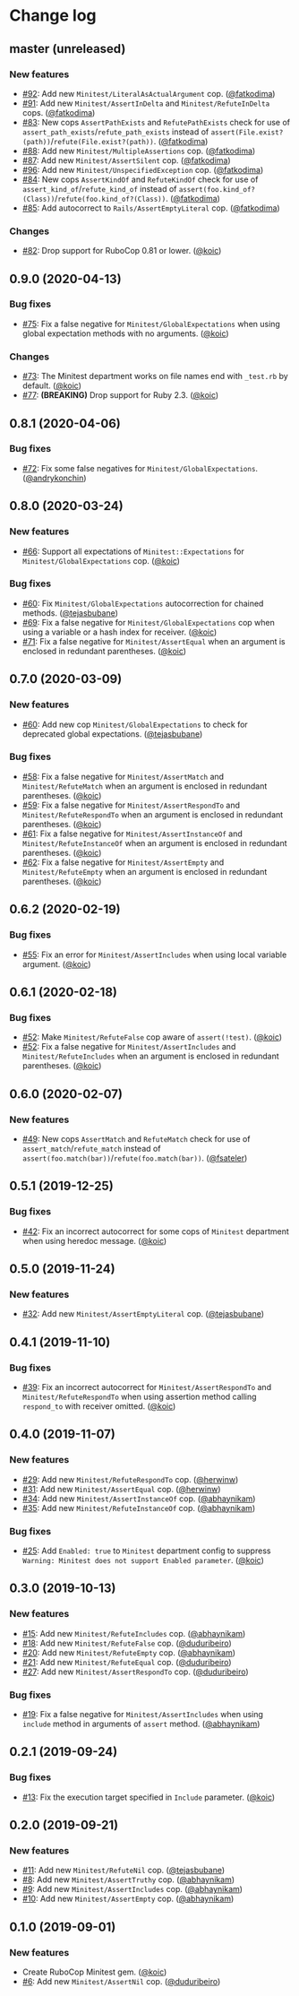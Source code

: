 # Change log

## master (unreleased)

### New features

* [#92](https://github.com/rubocop-hq/rubocop-minitest/pull/92): Add new `Minitest/LiteralAsActualArgument` cop. ([@fatkodima][])
* [#91](https://github.com/rubocop-hq/rubocop-minitest/pull/91): Add new `Minitest/AssertInDelta` and `Minitest/RefuteInDelta` cops. ([@fatkodima][])
* [#83](https://github.com/rubocop-hq/rubocop-minitest/pull/83): New cops `AssertPathExists` and `RefutePathExists` check for use of `assert_path_exists`/`refute_path_exists` instead of `assert(File.exist?(path))`/`refute(File.exist?(path))`. ([@fatkodima][])
* [#88](https://github.com/rubocop-hq/rubocop-minitest/pull/88): Add new `Minitest/MultipleAssertions` cop. ([@fatkodima][])
* [#87](https://github.com/rubocop-hq/rubocop-minitest/pull/87): Add new `Minitest/AssertSilent` cop. ([@fatkodima][])
* [#96](https://github.com/rubocop-hq/rubocop-minitest/pull/96): Add new `Minitest/UnspecifiedException` cop. ([@fatkodima][])
* [#84](https://github.com/rubocop-hq/rubocop-minitest/pull/84): New cops `AssertKindOf` and `RefuteKindOf` check for use of `assert_kind_of`/`refute_kind_of` instead of `assert(foo.kind_of?(Class))`/`refute(foo.kind_of?(Class))`. ([@fatkodima][])
* [#85](https://github.com/rubocop-hq/rubocop-minitest/pull/85): Add autocorrect to `Rails/AssertEmptyLiteral` cop. ([@fatkodima][])

### Changes

* [#82](https://github.com/rubocop-hq/rubocop-minitest/pull/82): Drop support for RuboCop 0.81 or lower. ([@koic][])

## 0.9.0 (2020-04-13)

### Bug fixes

* [#75](https://github.com/rubocop-hq/rubocop-minitest/issues/75): Fix a false negative for `Minitest/GlobalExpectations` when using global expectation methods with no arguments. ([@koic][])

### Changes

* [#73](https://github.com/rubocop-hq/rubocop-minitest/issues/73): The Minitest department works on file names end with `_test.rb` by default. ([@koic][])
* [#77](https://github.com/rubocop-hq/rubocop-minitest/pull/77): **(BREAKING)** Drop support for Ruby 2.3. ([@koic][])

## 0.8.1 (2020-04-06)

### Bug fixes

* [#72](https://github.com/rubocop-hq/rubocop-minitest/pull/72): Fix some false negatives for `Minitest/GlobalExpectations`. ([@andrykonchin][])

## 0.8.0 (2020-03-24)

### New features

* [#66](https://github.com/rubocop-hq/rubocop-minitest/issues/66): Support all expectations of `Minitest::Expectations` for `Minitest/GlobalExpectations` cop. ([@koic][])

### Bug fixes

* [#60](https://github.com/rubocop-hq/rubocop-minitest/issues/60): Fix `Minitest/GlobalExpectations` autocorrection for chained methods. ([@tejasbubane][])
* [#69](https://github.com/rubocop-hq/rubocop-minitest/pull/69): Fix a false negative for `Minitest/GlobalExpectations` cop when using a variable or a hash index for receiver. ([@koic][])
* [#71](https://github.com/rubocop-hq/rubocop-minitest/pull/71): Fix a false negative for `Minitest/AssertEqual` when an argument is enclosed in redundant parentheses. ([@koic][])

## 0.7.0 (2020-03-09)

### New features

* [#60](https://github.com/rubocop-hq/rubocop-minitest/issues/60): Add new cop `Minitest/GlobalExpectations` to check for deprecated global expectations. ([@tejasbubane][])

### Bug fixes

* [#58](https://github.com/rubocop-hq/rubocop-minitest/pull/58): Fix a false negative for `Minitest/AssertMatch` and `Minitest/RefuteMatch` when an argument is enclosed in redundant parentheses. ([@koic][])
* [#59](https://github.com/rubocop-hq/rubocop-minitest/pull/59): Fix a false negative for `Minitest/AssertRespondTo` and `Minitest/RefuteRespondTo` when an argument is enclosed in redundant parentheses. ([@koic][])
* [#61](https://github.com/rubocop-hq/rubocop-minitest/pull/61): Fix a false negative for `Minitest/AssertInstanceOf` and `Minitest/RefuteInstanceOf` when an argument is enclosed in redundant parentheses. ([@koic][])
* [#62](https://github.com/rubocop-hq/rubocop-minitest/pull/62): Fix a false negative for `Minitest/AssertEmpty` and `Minitest/RefuteEmpty` when an argument is enclosed in redundant parentheses. ([@koic][])

## 0.6.2 (2020-02-19)

### Bug fixes

* [#55](https://github.com/rubocop-hq/rubocop-minitest/issues/55): Fix an error for `Minitest/AssertIncludes` when using local variable argument. ([@koic][])

## 0.6.1 (2020-02-18)

### Bug fixes

* [#52](https://github.com/rubocop-hq/rubocop-minitest/issues/52): Make `Minitest/RefuteFalse` cop aware of `assert(!test)`. ([@koic][])
* [#52](https://github.com/rubocop-hq/rubocop-minitest/issues/52): Fix a false negative for `Minitest/AssertIncludes` and `Minitest/RefuteIncludes` when an argument is enclosed in redundant parentheses. ([@koic][])

## 0.6.0 (2020-02-07)

### New features

* [#49](https://github.com/rubocop-hq/rubocop-minitest/pull/49): New cops `AssertMatch` and `RefuteMatch` check for use of `assert_match`/`refute_match` instead of `assert(foo.match(bar))`/`refute(foo.match(bar))`. ([@fsateler][])

## 0.5.1 (2019-12-25)

### Bug fixes

* [#42](https://github.com/rubocop-hq/rubocop-minitest/issues/42): Fix an incorrect autocorrect for some cops of `Minitest` department when using heredoc message. ([@koic][])

## 0.5.0 (2019-11-24)

### New features

* [#32](https://github.com/rubocop-hq/rubocop-minitest/issues/32): Add new `Minitest/AssertEmptyLiteral` cop. ([@tejasbubane][])

## 0.4.1 (2019-11-10)

### Bug fixes

* [#39](https://github.com/rubocop-hq/rubocop-minitest/issues/39): Fix an incorrect autocorrect for `Minitest/AssertRespondTo` and `Minitest/RefuteRespondTo` when using assertion method calling `respond_to` with receiver omitted. ([@koic][])

## 0.4.0 (2019-11-07)

### New features

* [#29](https://github.com/rubocop-hq/rubocop-minitest/pull/29): Add new `Minitest/RefuteRespondTo` cop.  ([@herwinw][])
* [#31](https://github.com/rubocop-hq/rubocop-minitest/pull/31): Add new `Minitest/AssertEqual` cop. ([@herwinw][])
* [#34](https://github.com/rubocop-hq/rubocop-minitest/pull/34): Add new `Minitest/AssertInstanceOf` cop. ([@abhaynikam][])
* [#35](https://github.com/rubocop-hq/rubocop-minitest/pull/35): Add new `Minitest/RefuteInstanceOf` cop. ([@abhaynikam][])

### Bug fixes

* [#25](https://github.com/rubocop-hq/rubocop-minitest/issues/25): Add `Enabled: true` to `Minitest` department config to suppress `Warning: Minitest does not support Enabled parameter`. ([@koic][])

## 0.3.0 (2019-10-13)

### New features

* [#15](https://github.com/rubocop-hq/rubocop-minitest/pull/15): Add new `Minitest/RefuteIncludes` cop. ([@abhaynikam][])
* [#18](https://github.com/rubocop-hq/rubocop-minitest/pull/18): Add new `Minitest/RefuteFalse` cop. ([@duduribeiro][])
* [#20](https://github.com/rubocop-hq/rubocop-minitest/pull/20): Add new `Minitest/RefuteEmpty` cop. ([@abhaynikam][])
* [#21](https://github.com/rubocop-hq/rubocop-minitest/pull/21): Add new `Minitest/RefuteEqual` cop. ([@duduribeiro][])
* [#27](https://github.com/rubocop-hq/rubocop-minitest/pull/27): Add new `Minitest/AssertRespondTo` cop. ([@duduribeiro][])

### Bug fixes

* [#19](https://github.com/rubocop-hq/rubocop-minitest/pull/19): Fix a false negative for `Minitest/AssertIncludes` when using `include` method in arguments of `assert` method. ([@abhaynikam][])

## 0.2.1 (2019-09-24)

### Bug fixes

* [#13](https://github.com/rubocop-hq/rubocop-minitest/issues/13): Fix the execution target specified in `Include` parameter. ([@koic][])

## 0.2.0 (2019-09-21)

### New features

* [#11](https://github.com/rubocop-hq/rubocop-minitest/pull/11): Add new `Minitest/RefuteNil` cop. ([@tejasbubane][])
* [#8](https://github.com/rubocop-hq/rubocop-minitest/pull/8): Add new `Minitest/AssertTruthy` cop. ([@abhaynikam][])
* [#9](https://github.com/rubocop-hq/rubocop-minitest/pull/9): Add new `Minitest/AssertIncludes` cop. ([@abhaynikam][])
* [#10](https://github.com/rubocop-hq/rubocop-minitest/pull/10): Add new `Minitest/AssertEmpty` cop. ([@abhaynikam][])

## 0.1.0 (2019-09-01)

### New features

* Create RuboCop Minitest gem. ([@koic][])
* [#6](https://github.com/rubocop-hq/rubocop-minitest/pull/6): Add new `Minitest/AssertNil` cop. ([@duduribeiro][])

[@koic]: https://github.com/koic
[@duduribeiro]: https://github.com/duduribeiro
[@tejasbubane]: https://github.com/tejasbubane
[@abhaynikam]: https://github.com/abhaynikam
[@herwinw]: https://github.com/herwinw
[@fsateler]: https://github.com/fsateler
[@andrykonchin]: https://github.com/andrykonchin
[@fatkodima]: https://github.com/fatkodima
